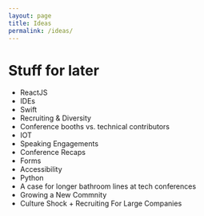 ```yaml
---
layout: page
title: Ideas
permalink: /ideas/
---
```


# Stuff for later

* ReactJS
* IDEs
* Swift
* Recruiting & Diversity
* Conference booths vs. technical contributors
* IOT
* Speaking Engagements
* Conference Recaps
* Forms
* Accessibility
* Python
* A case for longer bathroom lines at tech conferences
* Growing a New Commnity
* Culture Shock + Recruiting For Large Companies
